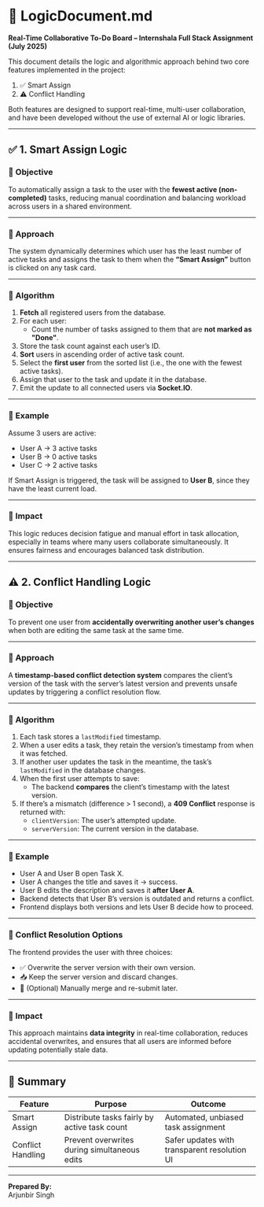 # 🧠 LogicDocument.md  
**Real-Time Collaborative To-Do Board – Internshala Full Stack Assignment (July 2025)**

This document details the logic and algorithmic approach behind two core features implemented in the project:

1. ✅ Smart Assign  
2. ⚠️ Conflict Handling  

Both features are designed to support real-time, multi-user collaboration, and have been developed without the use of external AI or logic libraries.

---

## ✅ 1. Smart Assign Logic

### 🔹 Objective  
To automatically assign a task to the user with the **fewest active (non-completed)** tasks, reducing manual coordination and balancing workload across users in a shared environment.

---

### 🔹 Approach  
The system dynamically determines which user has the least number of active tasks and assigns the task to them when the **“Smart Assign”** button is clicked on any task card.

---

### 🔹 Algorithm  

1. **Fetch** all registered users from the database.  
2. For each user:
   - Count the number of tasks assigned to them that are **not marked as "Done"**.
3. Store the task count against each user’s ID.
4. **Sort** users in ascending order of active task count.
5. Select the **first user** from the sorted list (i.e., the one with the fewest active tasks).
6. Assign that user to the task and update it in the database.
7. Emit the update to all connected users via **Socket.IO**.

---

### 🔹 Example  

Assume 3 users are active:  
- User A → 3 active tasks  
- User B → 0 active tasks  
- User C → 2 active tasks  

If Smart Assign is triggered, the task will be assigned to **User B**, since they have the least current load.

---

### 🔹 Impact  
This logic reduces decision fatigue and manual effort in task allocation, especially in teams where many users collaborate simultaneously. It ensures fairness and encourages balanced task distribution.

---

## ⚠️ 2. Conflict Handling Logic

### 🔹 Objective  
To prevent one user from **accidentally overwriting another user’s changes** when both are editing the same task at the same time.

---

### 🔹 Approach  
A **timestamp-based conflict detection system** compares the client’s version of the task with the server’s latest version and prevents unsafe updates by triggering a conflict resolution flow.

---

### 🔹 Algorithm

1. Each task stores a `lastModified` timestamp.
2. When a user edits a task, they retain the version’s timestamp from when it was fetched.
3. If another user updates the task in the meantime, the task’s `lastModified` in the database changes.
4. When the first user attempts to save:
   - The backend **compares** the client’s timestamp with the latest version.
5. If there’s a mismatch (difference > 1 second), a **409 Conflict** response is returned with:
   - `clientVersion`: The user’s attempted update.
   - `serverVersion`: The current version in the database.

---

### 🔹 Example  

- User A and User B open Task X.  
- User A changes the title and saves it → success.  
- User B edits the description and saves it **after User A**.  
- Backend detects that User B’s version is outdated and returns a conflict.  
- Frontend displays both versions and lets User B decide how to proceed.

---

### 🔹 Conflict Resolution Options

The frontend provides the user with three choices:
- ✅ Overwrite the server version with their own version.
- 📥 Keep the server version and discard changes.
- 📝 (Optional) Manually merge and re-submit later.

---

### 🔹 Impact  
This approach maintains **data integrity** in real-time collaboration, reduces accidental overwrites, and ensures that all users are informed before updating potentially stale data.

---

## 🧾 Summary

| Feature          | Purpose                                           | Outcome                                      |
|------------------|---------------------------------------------------|----------------------------------------------|
| Smart Assign      | Distribute tasks fairly by active task count     | Automated, unbiased task assignment          |
| Conflict Handling | Prevent overwrites during simultaneous edits     | Safer updates with transparent resolution UI |

---

**Prepared By:**  
Arjunbir Singh 

